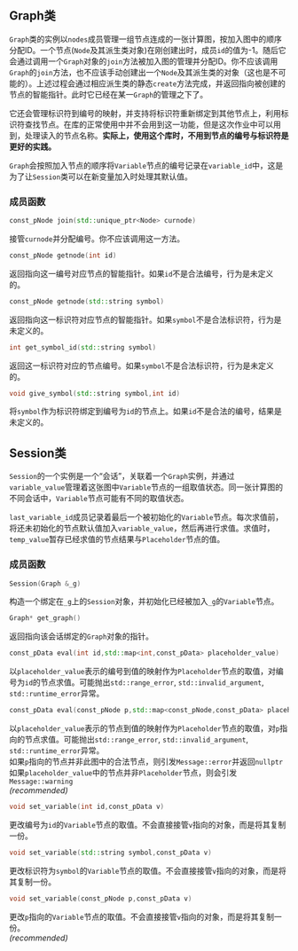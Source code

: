 ## Graph类

```Graph```类的实例以```nodes```成员管理一组节点连成的一张计算图，按加入图中的顺序分配ID。一个节点(```Node```及其派生类对象)在刚创建出时，成员```id```的值为-1。随后它会通过调用一个```Graph```对象的```join```方法被加入图的管理并分配ID。你不应该调用```Graph```的```join```方法，也不应该手动创建出一个```Node```及其派生类的对象（这也是不可能的）。上述过程会通过相应派生类的静态```create```方法完成，并返回指向被创建的节点的智能指针。此时它已经在某一```Graph```的管理之下了。

它还会管理标识符到编号的映射，并支持将标识符重新绑定到其他节点上，利用标识符查找节点。在库的正常使用中并不会用到这一功能，但是这次作业中可以用到，处理读入的节点名称。**实际上，使用这个库时，不用到节点的编号与标识符是更好的实践。**

```Graph```会按照加入节点的顺序将```Variable```节点的编号记录在```variable_id```中，这是为了让```Session```类可以在新变量加入时处理其默认值。

### 成员函数

```cpp
const_pNode join(std::unique_ptr<Node> curnode)
```  
接管```curnode```并分配编号。你不应该调用这一方法。

```cpp
const_pNode getnode(int id)
```  
返回指向这一编号对应节点的智能指针。如果```id```不是合法编号，行为是未定义的。

```cpp
const_pNode getnode(std::string symbol)
```  
返回指向这一标识符对应节点的智能指针。如果```symbol```不是合法标识符，行为是未定义的。

```cpp
int get_symbol_id(std::string symbol)
```  
返回这一标识符对应的节点编号。如果```symbol```不是合法标识符，行为是未定义的。

```cpp
void give_symbol(std::string symbol,int id)
```  
将```symbol```作为标识符绑定到编号为```id```的节点上。如果```id```不是合法的编号，结果是未定义的。

## Session类

```Session```的一个实例是一个“会话”，关联着一个```Graph```实例，并通过```variable_value```管理着这张图中```Variable```节点的一组取值状态。同一张计算图的不同会话中，```Variable```节点可能有不同的取值状态。

```last_variable_id```成员记录着最后一个被初始化的```Variable```节点。每次求值前，将还未初始化的节点默认值加入```variable_value```，然后再进行求值。求值时，```temp_value```暂存已经求值的节点结果与```Placeholder```节点的值。

### 成员函数

```cpp
Session(Graph &_g)
```  
构造一个绑定在```_g```上的```Session```对象，并初始化已经被加入```_g```的```Variable```节点。

```cpp
Graph* get_graph()
```  
返回指向该会话绑定的```Graph```对象的指针。

```cpp
const_pData eval(int id,std::map<int,const_pData> placeholder_value)
```  
以```placeholder_value```表示的编号到值的映射作为```Placeholder```节点的取值，对编号为```id```的节点求值。可能抛出```std::range_error```, ```std::invalid_argument```, ```std::runtime_error```异常。

```cpp
const_pData eval(const_pNode p,std::map<const_pNode,const_pData> placeholder_value)
```  
以```placeholder_value```表示的节点到值的映射作为```Placeholder```节点的取值，对```p```指向的节点求值。可能抛出```std::range_error```, ```std::invalid_argument```, ```std::runtime_error```异常。  
如果```p```指向的节点并非此图中的合法节点，则引发```Message::error```并返回```nullptr```  
如果```placeholder_value```中的节点并非```Placeholder```节点，则会引发```Message::warning```  
*(recommended)*

```cpp
void set_variable(int id,const_pData v)
```  
更改编号为```id```的```Variable```节点的取值。不会直接接管```v```指向的对象，而是将其复制一份。

```cpp
void set_variable(std::string symbol,const_pData v)
```  
更改标识符为```symbol```的```Variable```节点的取值。不会直接接管```v```指向的对象，而是将其复制一份。

```cpp
void set_variable(const_pNode p,const_pData v)
```  
更改```p```指向的```Variable```节点的取值。不会直接接管```v```指向的对象，而是将其复制一份。  
*(recommended)*

